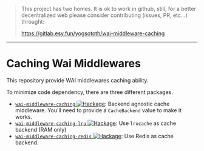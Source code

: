 > This project has two homes.
> It is ok to work in github, still, for a better decentralized web
> please consider contributing (issues, PR, etc...) throught:
>
> https://gitlab.esy.fun/yogsototh/wai-middleware-caching

---


# Caching Wai Middlewares

This repository provide WAI middlewares caching ability.

To minimize code dependency, there are three different packages.

- [`wai-middleware-caching` <img alt="Hackage" src="https://img.shields.io/hackage/v/wai-middleware-caching.svg"/>](http://hackage.haskell.org/package/wai-middleware-caching): Backend agnostic cache middleware. You'll need to provide a `CacheBackend` value to make it works.
- [`wai-middleware-caching-lru` <img alt="Hackage" src="https://img.shields.io/hackage/v/wai-middleware-caching-lru.svg"/>](http://hackage.haskell.org/package/wai-middleware-caching-lru): Use `lrucache` as cache backend (RAM only)
- [`wai-middleware-caching-redis` <img alt="Hackage" src="https://img.shields.io/hackage/v/wai-middleware-caching-redis.svg"/>](http://hackage.haskell.org/package/wai-middleware-caching-redis): Use Redis as cache backend.
